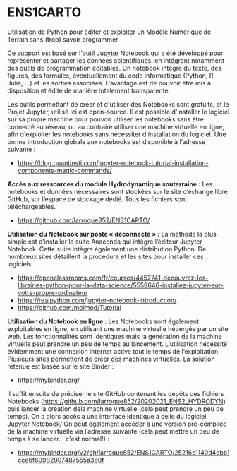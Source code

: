 # ENS1CARTO
Utilisation de Python pour éditer et exploiter un Modèle Numérique de Terrain sans (trop) savoir programmer

Ce support est basé sur l'outil Jupyter Notebook qui a été développé pour représenter et partager les données scientifiques, en intégrant notamment des outils de programmation éditables. Un notebook intègre du texte, des figures, des formules, éventuellement du code informatique (Python, R, Julia, ...) et les sorties associées. L'avantage est de pouvoir être mis à disposition et édité de manière totalement transparente.

Les outils permettant de créer et d'utiliser des Notebooks sont gratuits, et le Projet Jupyter, utilisé ici est open-source. Il est possible d'installer le logiciel sur sa propre machine pour pouvoir utiliser les notebooks sans être connecté au réseau, ou au contraire utiliser une machine virtuelle en ligne, afin d'exploiter les notebooks sans nécessiter d'installation du logiciel.
Une bonne introduction globale aux notebooks est disponible à l’adresse suivante :
-	https://blog.quantinsti.com/jupyter-notebook-tutorial-installation-components-magic-commands/

**Accès aux ressources du module Hydrodynamique souterraine :**
Les notebooks et données nécessaires sont stockées sur le site d’échange libre GitHub, sur l’espace de stockage dédié. Tous les fichiers sont téléchargeables.
- https://github.com/larroque852/ENS1CARTO/

**Utilisation du Notebook sur poste « déconnecté » :**
La méthode la plus simple est d’installer la suite Anaconda qui intègre l’éditeur Jupyter Notebook. Cette suite intègre également une distribution Python. De nombreux sites détaillent la procédure et les sites pour installer ces logiciels.
-	https://openclassrooms.com/fr/courses/4452741-decouvrez-les-librairies-python-pour-la-data-science/5559646-installez-jupyter-sur-votre-propre-ordinateur
-	https://realpython.com/jupyter-notebook-introduction/
-	https://github.com/molmod/Tutorial

**Utilisation du Notebook en ligne :**
Les Notebooks sont également exploitables en ligne, en utilisant une machine virtuelle hébergée par un site web. Les fonctionnalités sont identiques mais la génération de la machine virtuelle peut prendre un peu de temps au lancement. L’utilisation nécessite évidemment une connexion internet active tout le temps de l’exploitation.
Plusieurs sites permettent de créer des machines virtuelles. La solution retenue est basée sur le site Binder :
- https://mybinder.org/

il suffit ensuite de préciser le site GitHub contenant les dépôts des fichiers Notebooks (https://github.com/larroque852/20202021_ENS2_HYDRODYN) puis lancer la création dela machine virtuelle (cela peut prendre un peu de temps). On a alors accès à une interface identique à celle du logiciel Jupyter Notebook/
On peut également accéder à une version pré-compilée de la machine virtuelle via l’adresse suivante (cela peut mettre un peu de temps à se lancer... c'est normal!) :
- https://mybinder.org/v2/gh/larroque852/ENS1CARTO/25216e1140d4ebb1cce6f60982007487555a3b0f

